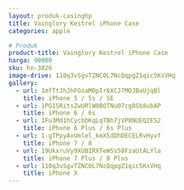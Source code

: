 ```yaml
---
layout: produk-casinghp
title: Vainglory Kestrel iPhone Case
categories: apple

# Produk
product-title: Vainglory Kestrel iPhone Case
harga: 90000
sku: hn-3826
image-drive: 110q3vSgvTZNC0L7NcQqpgZ1qic5KsVHq
gallery:
  - url: 1mfTtJhJhFGsaMOpIr6XCJ7MOJBaUjqBl
    title: iPhone 5 / 5s / SE
  - url: 1PG1SRitsZwURlW0BOTNu07cg8Sb8ubAP
    title: iPhone 6 / 6s
  - url: 1Fu3Md1hCycbbKqLqTBh7jVP8NUEQ2ES2
    title: iPhone 6 Plus / 6s Plus
  - url: 1-gTPpyAxUmlel_kmXSdDhDECELRvHyvf
    title: iPhone 7 / 8
  - url: 19UkxruVy9XUBIRXTeWSs58FzaUtALYla
    title: iPhone 7 Plus / 8 Plus
  - url: 110q3vSgvTZNC0L7NcQqpgZ1qic5KsVHq
    title: iPhone X
---
```


